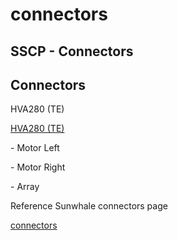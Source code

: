 # connectors

## SSCP - Connectors

## Connectors

HVA280 (TE)

[HVA280 (TE)](http://www.te.com/usa-en/products/connectors/automotive-connectors/intersection/amp-low-medium-current-connectors-and-headers-hva-280.html?tab=pgp-story)

&#x20;\- Motor Left

&#x20;\- Motor Right

&#x20;\- Array

Reference Sunwhale connectors page

[connectors](../../../../../../stanford.edu/testduplicationsscp/home/sscp-2014-2015/electrical-2014-2015/sunwhale-connectors-pinouts-and-part-numbers/)
